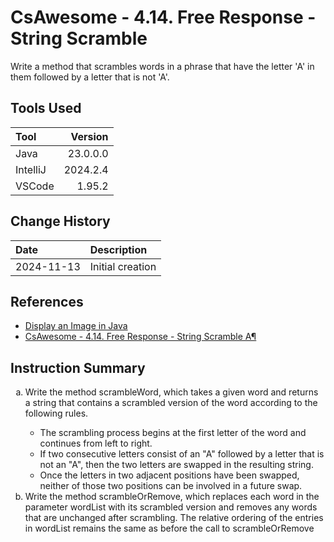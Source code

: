 # CsAwesome - 4.14. Free Response - String Scramble

Write a method that scrambles words in a phrase that have the letter 'A' in them followed by a letter that is not 'A'.

## Tools Used

| Tool     |  Version |
|:---------|---------:|
| Java     | 23.0.0.0 |
| IntelliJ | 2024.2.4 |
| VSCode   |   1.95.2 |

## Change History

| Date       | Description      |
|:-----------|:-----------------|
| 2024-11-13 | Initial creation |

## References

* [Display an Image in Java](https://www.delftstack.com/howto/java/display-an-image-in-java/)
* [CsAwesome - 4.14. Free Response - String Scramble A¶](https://runestone.academy/ns/books/published/LPHS_2024-25/Unit4-Iteration/FRQstringScrambleA.html)

## Instruction Summary

<ol type="a">
	<li>Write the method scrambleWord, which takes a given word and returns a string that contains a scrambled version of the word according to the following rules.</li>
	<ul>
		<li>The scrambling process begins at the first letter of the word and continues from left to right.</li>
		<li>If two consecutive letters consist of an "A" followed by a letter that is not an "A", then the two letters are swapped in the resulting string.</li>
		<li>Once the letters in two adjacent positions have been swapped, neither of those two positions can be involved in a future swap.</li>
	</ul>
	<li>Write the method scrambleOrRemove, which replaces each word in the parameter wordList with its scrambled version and removes any words that are unchanged after scrambling. The relative ordering of the entries in wordList remains the same as before the call to scrambleOrRemove</li>
</ol>
